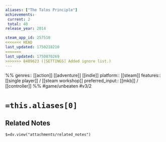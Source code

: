 ```yaml
---
aliases: ["The Talos Principle"]
achievements:
 current: 2
 total: 40
release_year: 2014

steam_app_id: 257510
<<<<<<< HEAD
last_updated: 1750218210
=======
last_updated: 1750870269
>>>>>>> 8409623 ([SETTINGS] Added ignore list.)
---
```

%%
genres:: [[action]] [[adventure]] [[indie]]
platform:: [[steam]]
features:: [[single player]] / [[steam workshop]]
preferred_input:: [[mkb]] / [[controller]]
%%
#game/unbeaten
#v3/2

# `=this.aliases[0]`
## Related Notes
`$=dv.view("attachments/related_notes")`